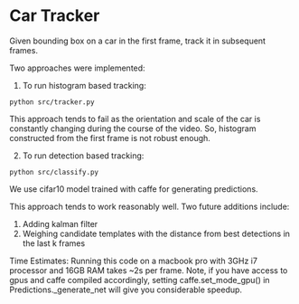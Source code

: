 # Car Tracker
Given bounding box on a car in the first frame, track it in subsequent frames.

Two approaches were implemented:
1. To run histogram based tracking:
```
python src/tracker.py
```
This approach tends to fail as the orientation and scale of the car is constantly changing during the course of the video.
So, histogram constructed from the first frame is not robust enough.

2. To run detection based tracking:
```
python src/classify.py
```
We use cifar10 model trained with caffe for generating predictions.

This approach tends to work reasonably well. Two future additions include:
1. Adding kalman filter
2. Weighing candidate templates with the distance from best detections in the last k frames

Time Estimates: Running this code on a macbook pro with 3GHz i7 processor and 16GB RAM takes ~2s per frame.
Note, if you have access to gpus and caffe compiled accordingly, setting caffe.set_mode_gpu() in Predictions._generate_net will give you considerable speedup.
